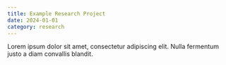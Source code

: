 ```yaml
---
title: Example Research Project
date: 2024-01-01
category: research
---
```


Lorem ipsum dolor sit amet, consectetur adipiscing elit. Nulla fermentum justo a diam convallis blandit.

